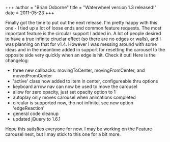+++
author = "Brian Osborne"
title = "Waterwheel version 1.3 released!"
date = 2011-05-23
+++

Finally got the time to put out the next release. I'm pretty happy with this one - I tied up a lot of loose ends and common feature requests. The most important feature is the circular support I added in. A lot of people desired to have a true infinite ciruclar effect (so there are no edges or walls), and I was planning on that for v1.4. However I was messing around with some ideas and in the meantime added in support for resetting the carousel to the opposite side very quickly when an edge is hit. Check it out! Here is the changelog:

* three new callbacks: movingToCenter, movingFromCenter, and movedFromCenter  
* 'active' class now added to item in center, configureable thru options  
* keyboard arrow nav can now be used to move the carousel  
* allow for zero opacity, just set opacity option to 1  
* autoplay only moves carousel when animations completed  
* circular is supported now, tho not infinite. see new option 'edgeReaction'  
* general code cleanup  
* updated jQuery to 1.6.1

Hope this satisfies everyone for now. I may be working on the Feature carousel next, but I may stick to this one for a bit more.
